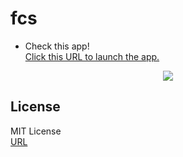 # fcs

- Check this app!  
[Click this URL to launch the app.](https://fontcomparisonsystem.herokuapp.com/)

<div align="center"><img src="https://user-images.githubusercontent.com/40710706/111905014-f11a0180-8a8c-11eb-86f6-d8e07742d0fb.png"></div>

## License
MIT License  
[URL](https://github.com/sshhoo/fcs/blob/main/LICENSE)  
